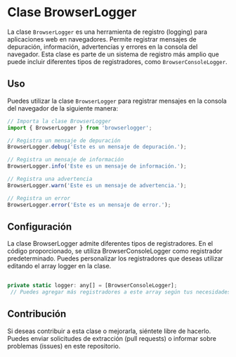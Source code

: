 # Clase BrowserLogger

La clase `BrowserLogger` es una herramienta de registro (logging) para aplicaciones web en navegadores. Permite registrar mensajes de depuración, información, advertencias y errores en la consola del navegador. Esta clase es parte de un sistema de registro más amplio que puede incluir diferentes tipos de registradores, como `BrowserConsoleLogger`.

## Uso

Puedes utilizar la clase `BrowserLogger` para registrar mensajes en la consola del navegador de la siguiente manera:

```javascript
// Importa la clase BrowserLogger
import { BrowserLogger } from 'browserlogger';

// Registra un mensaje de depuración
BrowserLogger.debug('Este es un mensaje de depuración.');

// Registra un mensaje de información
BrowserLogger.info('Este es un mensaje de información.');

// Registra una advertencia
BrowserLogger.warn('Este es un mensaje de advertencia.');

// Registra un error
BrowserLogger.error('Este es un mensaje de error.');

````
## Configuración
La clase BrowserLogger admite diferentes tipos de registradores. En el código proporcionado, se utiliza BrowserConsoleLogger como registrador predeterminado. Puedes personalizar los registradores que deseas utilizar editando el array logger en la clase.

```javascript
 
private static logger: any[] = [BrowserConsoleLogger];
 // Puedes agregar más registradores a este array según tus necesidades.
````
## Contribución
Si deseas contribuir a esta clase o mejorarla, siéntete libre de hacerlo. Puedes enviar solicitudes de extracción (pull requests) o informar sobre problemas (issues) en este repositorio.
